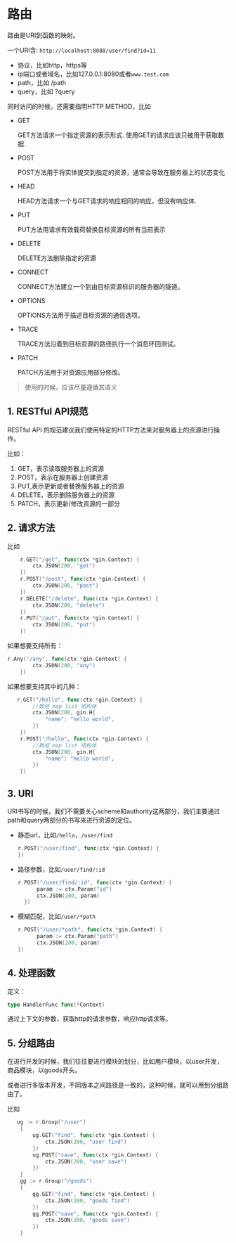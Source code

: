 # 路由

路由是URI到函数的映射。

一个URI含:  `http://localhost:8080/user/find?id=11`

* 协议，比如http，https等
* ip端口或者域名，比如127.0.0.1:8080或者`www.test.com`
* path，比如 /path
* query，比如 ?query

同时访问的时候，还需要指明HTTP METHOD，比如

* GET

  GET方法请求一个指定资源的表示形式. 使用GET的请求应该只被用于获取数据.

* POST

  POST方法用于将实体提交到指定的资源，通常会导致在服务器上的状态变化

* HEAD

  HEAD方法请求一个与GET请求的响应相同的响应，但没有响应体.

* PUT

  PUT方法用请求有效载荷替换目标资源的所有当前表示

* DELETE

  DELETE方法删除指定的资源

* CONNECT

  CONNECT方法建立一个到由目标资源标识的服务器的隧道。

* OPTIONS

  OPTIONS方法用于描述目标资源的通信选项。

* TRACE

  TRACE方法沿着到目标资源的路径执行一个消息环回测试。

* PATCH

  PATCH方法用于对资源应用部分修改。

> 使用的时候，应该尽量遵循其语义



## 1. RESTful API规范

RESTful API 的规范建议我们使用特定的HTTP方法来对服务器上的资源进行操作。

比如：

1. GET，表示读取服务器上的资源
2. POST，表示在服务器上创建资源
3. PUT,表示更新或者替换服务器上的资源
4. DELETE，表示删除服务器上的资源
5. PATCH，表示更新/修改资源的一部分

## 2. 请求方法

比如

~~~go
	r.GET("/get", func(ctx *gin.Context) {
		ctx.JSON(200, "get")
	})
	r.POST("/post", func(ctx *gin.Context) {
		ctx.JSON(200, "post")
	})
	r.DELETE("/delete", func(ctx *gin.Context) {
		ctx.JSON(200, "delete")
	})
	r.PUT("/put", func(ctx *gin.Context) {
		ctx.JSON(200, "put")
	})
~~~

如果想要支持所有：

~~~go
r.Any("/any", func(ctx *gin.Context) {
		ctx.JSON(200, "any")
	})
~~~

如果想要支持其中的几种：

~~~go
   r.GET("/hello", func(ctx *gin.Context) {
		//数组 map list 结构体
		ctx.JSON(200, gin.H{
			"name": "hello world",
		})
	})
	r.POST("/hello", func(ctx *gin.Context) {
		//数组 map list 结构体
		ctx.JSON(200, gin.H{
			"name": "hello world",
		})
	})
~~~

## 3. URI

URI书写的时候，我们不需要关心scheme和authority这两部分，我们主要通过path和query两部分的书写来进行资源的定位。

* 静态url，比如`/hello`，`/user/find`

  ~~~go
  r.POST("/user/find", func(ctx *gin.Context) {
  })
  ~~~

  

* 路径参数，比如`/user/find/:id` 

  ~~~go
  r.POST("/user/find/:id", func(ctx *gin.Context) {
  		param := ctx.Param("id")
  		ctx.JSON(200, param)
  	})
  ~~~

* 模糊匹配，比如`/user/*path`

  ~~~go
  r.POST("/user/*path", func(ctx *gin.Context) {
  		param := ctx.Param("path")
  		ctx.JSON(200, param)
  })
  ~~~

## 4. 处理函数

定义：

~~~go
type HandlerFunc func(*Context)
~~~

通过上下文的参数，获取http的请求参数，响应http请求等。

## 5. 分组路由

在进行开发的时候，我们往往要进行模块的划分，比如用户模块，以user开发，商品模块，以goods开头。

或者进行多版本开发，不同版本之间路径是一致的，这种时候，就可以用到分组路由了。

比如

~~~go
   ug := r.Group("/user")
	{
		ug.GET("find", func(ctx *gin.Context) {
			ctx.JSON(200, "user find")
		})
		ug.POST("save", func(ctx *gin.Context) {
			ctx.JSON(200, "user save")
		})
	}
	gg := r.Group("/goods")
	{
		gg.GET("find", func(ctx *gin.Context) {
			ctx.JSON(200, "goods find")
		})
		gg.POST("save", func(ctx *gin.Context) {
			ctx.JSON(200, "goods save")
		})
	}
~~~

